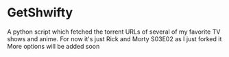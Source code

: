 # GetShwifty
A python script which fetched the torrent URLs of several of my favorite TV shows and anime.
For now it's just Rick and Morty S03E02 as I just forked it
More options will be added soon
